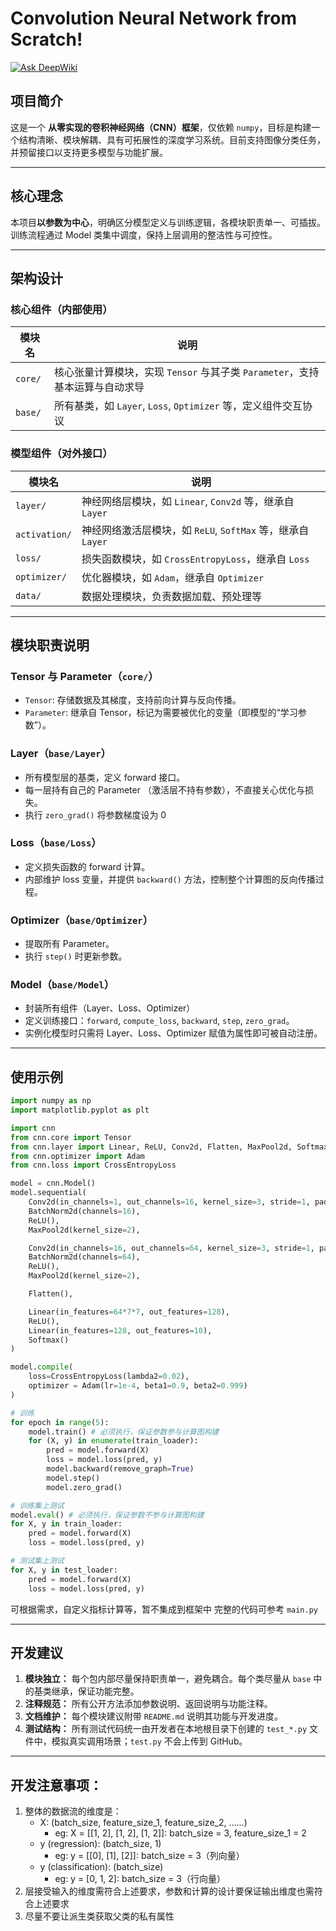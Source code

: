 # Convolution Neural Network from Scratch!
[![Ask DeepWiki](https://deepwiki.com/badge.svg)](https://deepwiki.com/Yishanka/CNN_from_scratch)

## 项目简介
这是一个 **从零实现的卷积神经网络（CNN）框架**，仅依赖 `numpy`，目标是构建一个结构清晰、模块解耦、具有可拓展性的深度学习系统。目前支持图像分类任务，并预留接口以支持更多模型与功能扩展。

---

## 核心理念

本项目**以参数为中心**，明确区分模型定义与训练逻辑，各模块职责单一、可插拔。训练流程通过 Model 类集中调度，保持上层调用的整洁性与可控性。

---

## 架构设计

### 核心组件（内部使用）
| 模块名 | 说明 |
|--------|------|
| `core/` | 核心张量计算模块，实现 `Tensor` 与其子类 `Parameter`，支持基本运算与自动求导 |
| `base/` | 所有基类，如 `Layer`, `Loss`, `Optimizer` 等，定义组件交互协议 |

### 模型组件（对外接口）
| 模块名 | 说明 |
|--------|------|
| `layer/` | 神经网络层模块，如 `Linear`, `Conv2d` 等，继承自 `Layer` |
| `activation/` | 神经网络激活层模块，如 `ReLU`, `SoftMax` 等，继承自 `Layer` |
| `loss/` | 损失函数模块，如 `CrossEntropyLoss`，继承自 `Loss` |
| `optimizer/` | 优化器模块，如 `Adam`，继承自 `Optimizer` |
| `data/` | 数据处理模块，负责数据加载、预处理等 |

---

## 模块职责说明

### Tensor 与 Parameter（`core/`）
- `Tensor`: 存储数据及其梯度，支持前向计算与反向传播。
- `Parameter`: 继承自 Tensor，标记为需要被优化的变量（即模型的“学习参数”）。

### Layer（`base/Layer`）
- 所有模型层的基类，定义 forward 接口。
- 每一层持有自己的 Parameter （激活层不持有参数），不直接关心优化与损失。
- 执行 `zero_grad()` 将参数梯度设为 0

### Loss（`base/Loss`）
- 定义损失函数的 forward 计算。
- 内部维护 loss 变量，并提供 `backward()` 方法，控制整个计算图的反向传播过程。

### Optimizer（`base/Optimizer`）
- 提取所有 Parameter。
- 执行 `step()` 时更新参数。

### Model（`base/Model`）
- 封装所有组件（Layer、Loss、Optimizer）
- 定义训练接口：`forward`, `compute_loss`, `backward`, `step`, `zero_grad`。
- 实例化模型时只需将 Layer、Loss、Optimizer 赋值为属性即可被自动注册。

---

## 使用示例
```python
import numpy as np
import matplotlib.pyplot as plt

import cnn
from cnn.core import Tensor
from cnn.layer import Linear, ReLU, Conv2d, Flatten, MaxPool2d, Softmax, BatchNorm2d
from cnn.optimizer import Adam
from cnn.loss import CrossEntropyLoss

model = cnn.Model()
model.sequential(
    Conv2d(in_channels=1, out_channels=16, kernel_size=3, stride=1, padding=1),
    BatchNorm2d(channels=16),
    ReLU(),
    MaxPool2d(kernel_size=2),

    Conv2d(in_channels=16, out_channels=64, kernel_size=3, stride=1, padding=1),
    BatchNorm2d(channels=64),
    ReLU(),
    MaxPool2d(kernel_size=2),

    Flatten(),

    Linear(in_features=64*7*7, out_features=128),
    ReLU(),
    Linear(in_features=128, out_features=10),
    Softmax()
)

model.compile(
    loss=CrossEntropyLoss(lambda2=0.02),
    optimizer = Adam(lr=1e-4, beta1=0.9, beta2=0.999)
)

# 训练
for epoch in range(5):
    model.train() # 必须执行，保证参数参与计算图构建
    for (X, y) in enumerate(train_loader):
        pred = model.forward(X) 
        loss = model.loss(pred, y)
        model.backward(remove_graph=True)
        model.step()
        model.zero_grad()

# 训练集上测试
model.eval() # 必须执行，保证参数不参与计算图构建
for X, y in train_loader:
    pred = model.forward(X)
    loss = model.loss(pred, y)

# 测试集上测试
for X, y in test_loader:
    pred = model.forward(X)
    loss = model.loss(pred, y)
```
可根据需求，自定义指标计算等，暂不集成到框架中
完整的代码可参考 `main.py`

---

## 开发建议

1. **模块独立：** 每个包内部尽量保持职责单一，避免耦合。每个类尽量从 `base` 中的基类继承，保证功能完整。
2. **注释规范：** 所有公开方法添加参数说明、返回说明与功能注释。
3. **文档维护：** 每个模块建议附带 `README.md` 说明其功能与开发进度。
4. **测试结构：** 所有测试代码统一由开发者在本地根目录下创建的 `test_*.py` 文件中，模拟真实调用场景；`test.py` 不会上传到 GitHub。

---

## 开发注意事项：
1. 整体的数据流的维度是：
    - X: (batch_size, feature_size_1, feature_size_2, ......)
        - eg: X = \[[1, 2], [1, 2], [1, 2]]: batch_size = 3, feature_size_1 = 2
    - y (regression): (batch_size, 1)
        - eg: y = \[[0], [1], [2]]: batch_size = 3（列向量）
    - y (classification): (batch_size)
        - eg: y = [0, 1, 2]: batch_size = 3（行向量）
2. 层接受输入的维度需符合上述要求，参数和计算的设计要保证输出维度也需符合上述要求
3. 尽量不要让派生类获取父类的私有属性